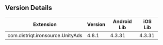 ## Version Details

| Extension | Version | Android Lib | iOS Lib |
| --- | --- | --- | --- |
| com.distriqt.ironsource.UnityAds | 4.8.1 | 4.3.31 | 4.3.31 |
